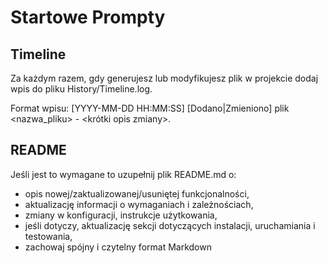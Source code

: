 # Startowe Prompty

## Timeline

Za każdym razem, gdy generujesz lub modyfikujesz plik w projekcie dodaj wpis do pliku History/Timeline.log.

Format wpisu:
[YYYY-MM-DD HH:MM:SS] [Dodano|Zmieniono] plik <nazwa_pliku> - <krótki opis zmiany>.

## README

Jeśli jest to wymagane to uzupełnij plik README.md o:

- opis nowej/zaktualizowanej/usuniętej funkcjonalności,
- aktualizację informacji o wymaganiach i zależnościach,
- zmiany w konfiguracji, instrukcje użytkowania,
- jeśli dotyczy, aktualizację sekcji dotyczących instalacji, uruchamiania i testowania,
- zachowaj spójny i czytelny format Markdown
